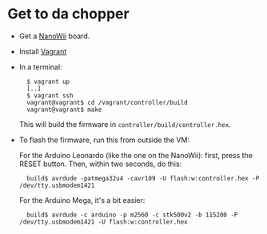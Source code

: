 # Get to da chopper

- Get a [NanoWii](http://www.hobbyking.com/hobbyking/store/__22322__multiwii_nanowii_atmega32u4_micro_flight_controller_usb_gyro_acc.html) board.

- Install [Vagrant](https://www.vagrantup.com/)
- In a terminal:

        $ vagrant up
        [..]
        $ vagrant ssh
        vagrant@vagrant$ cd /vagrant/controller/build
        vagrant@vagrant$ make

  This will build the firmware in `controller/build/controller.hex`.
- To flash the firmware, run this from outside the VM:

  For the Arduino Leonardo (like the one on the NanoWii): first, press the RESET button. Then, within two seconds, do this:

        build$ avrdude -patmega32u4 -cavr109 -U flash:w:controller.hex -P /dev/tty.usbmodem1421

  For the Arduino Mega, it's a bit easier:

        build$ avrdude -c arduino -p m2560 -c stk500v2 -b 115200 -P /dev/tty.usbmodem1421 -U flash:w:controller.hex

